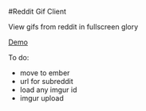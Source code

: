#Reddit Gif Client

View gifs from reddit in fullscreen glory

[Demo](http://patmood.github.io/reddit_gifs/)


To do:
* move to ember
* url for subreddit
* load any imgur id
* imgur upload
